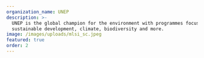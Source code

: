 ```yaml
---
organization_name: UNEP
description: >-
  UNEP is the global champion for the environment with programmes focusing on
  sustainable development, climate, biodiversity and more.
image: /images/uploads/mlsi_sc.jpeg
featured: true
order: 2
---
```


